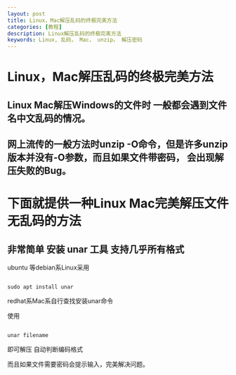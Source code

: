 ```yaml
---
layout: post
title: Linux，Mac解压乱码的终极完美方法
categories: [教程]
description: Linux解压乱码的终极完美方法
keywords: Linux, 乱码， Mac， unzip， 解压密码
---
```

# Linux，Mac解压乱码的终极完美方法

## Linux Mac解压Windows的文件时 一般都会遇到文件名中文乱码的情况。
## 网上流传的一般方法时unzip -O命令，但是许多unzip版本并没有-O参数，而且如果文件带密码， 会出现解压失败的Bug。

# 下面就提供一种Linux Mac完美解压文件无乱码的方法

## 非常简单 安装 unar 工具 支持几乎所有格式

ubuntu 等debian系Linux采用

```shell

sudo apt install unar

```
redhat系Mac系自行查找安装unar命令

使用

```shell

unar filename

```
即可解压
自动判断编码格式

而且如果文件需要密码会提示输入，完美解决问题。